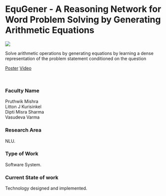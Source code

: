 # EquGener - A Reasoning Network for Word Problem Solving by Generating Arithmetic Equations

![](https://i.imgur.com/psQAMUf.png)

Solve arithmetic operations by generating equations by learning a dense representation of the problem statement conditioned on the question

[Poster](17.%20EquGener%20-%20A%20Reasoning%20Network%20for%20Word%20Problem%20Solving%20by%20Generating%20Arithmetic%20Equations.pdf)
[Video](https://youtu.be/YQL9SZH-HAg)

<br>


### Faculty Name

Pruthwik Mishra<br>
Litton J Kurisinkel<br>
Dipti Misra Sharma<br>
Vasudeva Varma


### Research Area

NLU.


### Type of Work

Software System.


### Current State of work

Technology designed and implemented.
